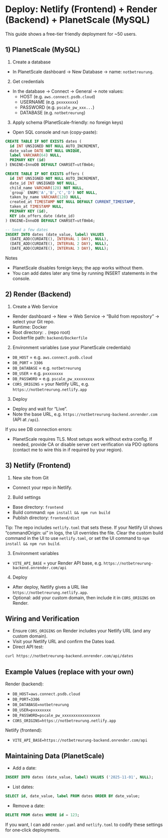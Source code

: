 # Deploy: Netlify (Frontend) + Render (Backend) + PlanetScale (MySQL)

This guide shows a free-tier friendly deployment for ~50 users.

## 1) PlanetScale (MySQL)

1) Create a database
- In PlanetScale dashboard → New Database → name: `notbetreurung`.

2) Get credentials
- In the database → Connect → General → note values:
  - HOST (e.g. `aws.connect.psdb.cloud`)
  - USERNAME (e.g. `pxxxxxxxx`)
  - PASSWORD (e.g. `pscale_pw_xxx...`)
  - DATABASE (e.g. `notbetreurung`)

3) Apply schema (PlanetScale-friendly: no foreign keys)
- Open SQL console and run (copy-paste):

```sql
CREATE TABLE IF NOT EXISTS dates (
  id INT UNSIGNED NOT NULL AUTO_INCREMENT,
  date_value DATE NOT NULL UNIQUE,
  label VARCHAR(64) NULL,
  PRIMARY KEY (id)
) ENGINE=InnoDB DEFAULT CHARSET=utf8mb4;

CREATE TABLE IF NOT EXISTS offers (
  id INT UNSIGNED NOT NULL AUTO_INCREMENT,
  date_id INT UNSIGNED NOT NULL,
  child_name VARCHAR(128) NOT NULL,
  `group` ENUM('A','B','C','D') NOT NULL,
  taken_by_name VARCHAR(128) NULL,
  created_at TIMESTAMP NOT NULL DEFAULT CURRENT_TIMESTAMP,
  taken_at TIMESTAMP NULL,
  PRIMARY KEY (id),
  KEY idx_offers_date (date_id)
) ENGINE=InnoDB DEFAULT CHARSET=utf8mb4;

-- Seed a few dates
INSERT INTO dates (date_value, label) VALUES
  (DATE_ADD(CURDATE(), INTERVAL 1 DAY), NULL),
  (DATE_ADD(CURDATE(), INTERVAL 2 DAY), NULL),
  (DATE_ADD(CURDATE(), INTERVAL 3 DAY), NULL);
```

Notes
- PlanetScale disables foreign keys; the app works without them.
- You can add dates later any time by running INSERT statements in the console.

## 2) Render (Backend)

1) Create a Web Service
- Render dashboard → New → Web Service → “Build from repository” → select your Git repo.
- Runtime: Docker
- Root directory: `.` (repo root)
- Dockerfile path: `backend/Dockerfile`

2) Environment variables (use your PlanetScale credentials)
- `DB_HOST` = e.g. `aws.connect.psdb.cloud`
- `DB_PORT` = `3306`
- `DB_DATABASE` = e.g. `notbetreurung`
- `DB_USER` = e.g. `pxxxxxxxx`
- `DB_PASSWORD` = e.g. `pscale_pw_xxxxxxxxx`
- `CORS_ORIGINS` = your Netlify URL, e.g. `https://notbetreurung.netlify.app`

3) Deploy
- Deploy and wait for “Live”.
- Note the base URL, e.g. `https://notbetreurung-backend.onrender.com` (API at `/api`).

If you see DB connection errors:
- PlanetScale requires TLS. Most setups work without extra config. If needed, provide CA or disable server cert verification via PDO options (contact me to wire this in if required by your region).

## 3) Netlify (Frontend)

1) New site from Git
- Connect your repo in Netlify.

2) Build settings
- Base directory: `frontend`
- Build command: `npm install && npm run build`
- Publish directory: `frontend/dist`

Tip: The repo includes `netlify.toml` that sets these. If your Netlify UI shows “commandOrigin: ui” in logs, the UI overrides the file. Clear the custom build command in the UI to use `netlify.toml`, or set the UI command to `npm install && npm run build`.

3) Environment variables
- `VITE_API_BASE` = your Render API base, e.g. `https://notbetreurung-backend.onrender.com/api`

4) Deploy
- After deploy, Netlify gives a URL like `https://notbetreurung.netlify.app`.
- Optional: add your custom domain, then include it in `CORS_ORIGINS` on Render.

## Wiring and Verification

- Ensure `CORS_ORIGINS` on Render includes your Netlify URL (and any custom domain).
- Visit your Netlify URL and confirm the Dates load.
- Direct API test:

```sh
curl https://notbetreurung-backend.onrender.com/api/dates
```

## Example Values (replace with your own)

Render (backend):
- `DB_HOST=aws.connect.psdb.cloud`
- `DB_PORT=3306`
- `DB_DATABASE=notbetreurung`
- `DB_USER=pxxxxxxxx`
- `DB_PASSWORD=pscale_pw_xxxxxxxxxxxxxxxxx`
- `CORS_ORIGINS=https://notbetreurung.netlify.app`

Netlify (frontend):
- `VITE_API_BASE=https://notbetreurung-backend.onrender.com/api`

## Maintaining Data (PlanetScale)

- Add a date:
```sql
INSERT INTO dates (date_value, label) VALUES ('2025-11-01', NULL);
```
- List dates:
```sql
SELECT id, date_value, label FROM dates ORDER BY date_value;
```
- Remove a date:
```sql
DELETE FROM dates WHERE id = 123;
```

If you want, I can add `render.yaml` and `netlify.toml` to codify these settings for one‑click deployments.

